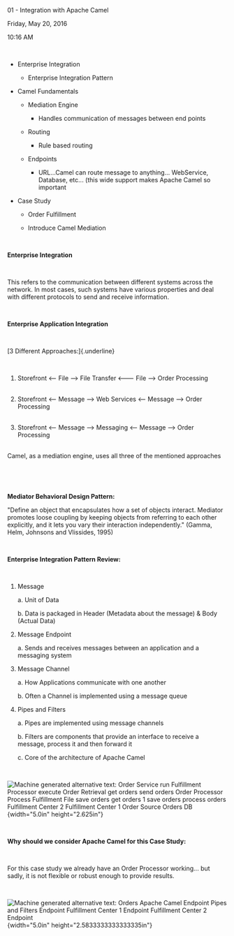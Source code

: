 01 - Integration with Apache Camel

Friday, May 20, 2016

10:16 AM

 

-   Enterprise Integration

    -   Enterprise Integration Pattern

-   Camel Fundamentals

    -   Mediation Engine

        -   Handles communication of messages between end points

    -   Routing

        -   Rule based routing

    -   Endpoints

        -   URL...Camel can route message to anything... WebService, Database, etc... (this wide support makes Apache Camel so important

-   Case Study

    -   Order Fulfillment

    -   Introduce Camel Mediation

 

**Enterprise Integration**

 

This refers to the communication between different systems across the network. In most cases, such systems have various properties and deal with different protocols to send and receive information.

 

**Enterprise Application Integration**

 

[3 Different Approaches:]{.underline}

 

1.  Storefront \<\-- File \--\> File Transfer \<\-\-- File \--\> Order Processing\
     

2.  Storefront \<\-- Message \--\> Web Services \<\-- Message \--\> Order Processing\
     

3.  Storefront \<\-- Message \--\> Messaging \<\-- Message \--\> Order Processing\
     

Camel, as a mediation engine, uses all three of the mentioned approaches

 

 

**Mediator Behavioral Design Pattern:**

\"Define an object that encapsulates how a set of objects interact. Mediator promotes loose coupling by keeping objects from referring to each other explicitly, and it lets you vary their interaction independently.\" (Gamma, Helm, Johnsons and Vlissides, 1995)

 

**Enterprise Integration Pattern Review:**

 

1.  Message

    a.  Unit of Data

    b.  Data is packaged in Header (Metadata about the message) & Body (Actual Data)

2.  Message Endpoint

    a.  Sends and receives messages between an application and a messaging system

3.  Message Channel

    a.  How Applications communicate with one another

    b.  Often a Channel is implemented using a message queue

4.  Pipes and Filters

    a.  Pipes are implemented using message channels

    b.  Filters are components that provide an interface to receive a message, process it and then forward it

    c.  Core of the architecture of Apache Camel

 

![Machine generated alternative text: Order Service run Fulfillment Processor execute Order Retrieval get orders send orders Order Processor Process Fulfillment File save orders get orders 1 save orders process orders Fulfillment Center 2 Fulfillment Center 1 Order Source Orders DB ](000_01_-_Integration_with_Apache_Camel_000.png){width="5.0in" height="2.625in"}

 

**Why should we consider Apache Camel for this Case Study:**

 

For this case study we already have an Order Processor working... but sadly, it is not flexible or robust enough to provide results.

 

![Machine generated alternative text: Orders Apache Camel Endpoint Pipes and Filters Endpoint Fulfillment Center 1 Endpoint Fulfillment Center 2 Endpoint ](000_01_-_Integration_with_Apache_Camel_001.png){width="5.0in" height="2.5833333333333335in"}
